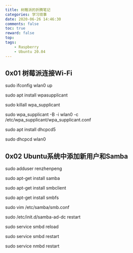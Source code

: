 ```yaml
---
title: 树莓派的折腾笔记
categories: 学习琐事
date: 2020-06-26 14:46:30
comments: false
toc: true
reward: false
top: 
tags:
	- Raspberry
	- Ubuntu 20.04
---
```


## 0x01 树莓派连接Wi-Fi

sudo ifconfig wlan0 up

sudo apt install wpasupplicant

sudo killall wpa_supplicant

sudo wpa_supplicant -B -i wlan0 -c /etc/wpa_supplicant/wpa_supplicant.conf

sudo apt install dhcpcd5

sudo dhcpcd wlan0


## 0x02 Ubuntu系统中添加新用户和Samba

sudo adduser renzhenpeng

sudo apt-get install samba

sudo apt-get install smbclient

sudo apt-get install smbfs

sudo vim /etc/samba/smb.conf 

sudo /etc/init.d/samba-ad-dc restart

sudo service smbd reload

sudo service smbd restart

sudo service nmbd restart










